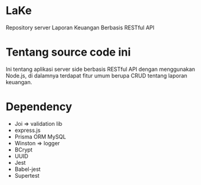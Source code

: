 # LaKe
Repository server Laporan Keuangan Berbasis RESTful API

# Tentang source code ini
Ini tentang aplikasi server side berbasis RESTful API dengan menggunakan Node.js, di dalamnya terdapat fitur umum berupa CRUD tentang laporan keuangan. 

# Dependency
- Joi => validation lib
- express.js 
- Prisma ORM MySQL
- Winston => logger
- BCrypt 
- UUID
- Jest
- Babel-jest
- Supertest

